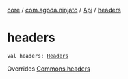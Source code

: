 [core](../../index.md) / [com.agoda.ninjato](../index.md) / [Api](index.md) / [headers](./headers.md)

# headers

`val headers: `[`Headers`](../../com.agoda.ninjato.http/-headers/index.md)

Overrides [Commons.headers](../../com.agoda.ninjato.dsl/-commons/headers.md)

